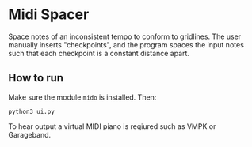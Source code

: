 # Midi Spacer

Space notes of an inconsistent tempo to conform to gridlines. The user manually inserts "checkpoints", and the program spaces the input notes such that each checkpoint is a constant distance apart.

## How to run

Make sure the module `mido` is installed. Then:

    python3 ui.py

To hear output a virtual MIDI piano is reqiured such as VMPK or Garageband.